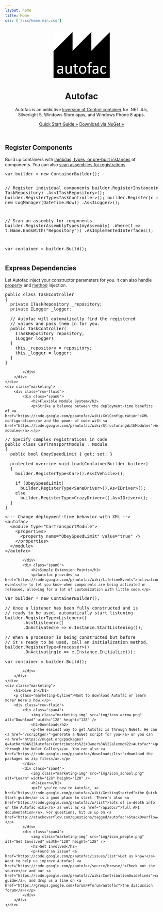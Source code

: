 ```yaml
---
layout: home
title: Home
css: ['/css/home.min.css']
---
```

<!-- 
	Icons on home page are from Dellipack: http://www.iconfinder.com/iconsets/dellipack
-->
<header class="jumbotron">
	<div class="container">
		<img src="img/carousel-logo.png" alt="Autofac" />
		<h1>Autofac</h1>
		<p class="lead">Autofac is an addictive <a href="http://martinfowler.com/articles/injection.html">Inversion of Control container</a> for .NET 4.5, Silverlight 5, Windows Store apps, and Windows Phone 8 apps.</p>
		<p>
			<a href="https://code.google.com/p/autofac/wiki/GettingStarted" class="btn btn-primary btn-large">Quick Start Guide &raquo;</a>
			<a href="/scriptgen/" class="btn btn-primary btn-large">Download via NuGet &raquo;</a>
		</p>
	</div>
</header>

<div class="container">
	<div class="marketing">
		<div class="row-fluid">
			<div class="span6">
				<h2>Register Components</h2>
				<p>Build up containers with <a href="https://code.google.com/p/autofac/wiki/ComponentCreation">lambdas, types, or pre-built instances</a> of components. You can also <a href="https://code.google.com/p/autofac/wiki/Scanning">scan assemblies for registrations</a>.</p>
<pre class="prettyprint linenums">
var builder = new ContainerBuilder();

// Register individual components
builder.RegisterInstance(new TaskRepository)
       .As&lt;ITaskRepository&gt;();
builder.RegisterType&lt;TaskController&gt;();
builder.Register(c =&gt; new LogManager(DateTime.Now))
       .As&lt;ILogger&gt;();

// Scan an assembly for components
builder.RegisterAssemblyTypes(myAssembly)
       .Where(t =&gt; t.Name.EndsWith("Repository"))
       .AsImplementedInterfaces();

var container = builder.Build();
</pre>
			</div>
			<div class="span6">
				<h2>Express Dependencies</h2>
				<p>Let Autofac inject your constructor parameters for you. It can also handle <a href="https://code.google.com/p/autofac/wiki/PropertyInjection">property</a> and <a href="https://code.google.com/p/autofac/wiki/MethodInjection">method</a> injection.</p>
<pre class="prettyprint linenums">
public class TaskController
{
  private ITaskRepository _repository;
  private ILogger _logger;

  // Autofac will automatically find the registered
  // values and pass them in for you.
  public TaskController(
    ITaskRepository repository,
    ILogger logger)
  {
    this._repository = repository;
    this._logger = logger;
  }
}
</pre>
			</div>
		</div>
	</div>
	<div class="marketing">
		<div class="row-fluid">
			<div class="span6">
				<h2>Flexible Module System</h2>
				<p>Strike a balance between the deployment-time benefits of <a href="https://code.google.com/p/autofac/wiki/XmlConfiguration">XML configuration</a> and the power of code with <a href="https://code.google.com/p/autofac/wiki/StructuringWithModules">Autofac modules</a>.</p>
<pre class="prettyprint linenums">
// Specify complex registrations in code
public class CarTransportModule : Module
{
  public bool ObeySpeedLimit { get; set; }

  protected override void Load(ContainerBuilder builder)
  {
    builder.RegisterType&lt;Car&gt;().As&lt;IVehicle&gt;();

    if (ObeySpeedLimit)
      builder.RegisterType&lt;SaneDriver&gt;().As&lt;IDriver&gt;();
    else
      builder.RegisterType&lt;CrazyDriver&gt;().As&lt;IDriver&gt;();
  }
}
</pre>
<pre class="prettyprint linenums">
&lt;!-- Change deployment-time behavior with XML --&gt;
&lt;autofac&gt;
  &lt;module type="CarTransportModule"&gt;
    &lt;properties&gt;
      &lt;property name="ObeySpeedLimit" value="true" /&gt;
    &lt;/properties&gt;
  &lt;/module&gt;
&lt;/autofac&gt;
</pre>
			</div>
			<div class="span6">
				<h2>Simple Extension Points</h2>
				<p>Autofac provides <a href="https://code.google.com/p/autofac/wiki/LifetimeEvents">activation events</a> to let you know when components are being activated or released, allowing for a lot of customization with little code.</p>
<pre class="prettyprint linenums">
var builder = new ContainerBuilder();

// Once a listener has been fully constructed and is
// ready to be used, automatically start listening.
builder.RegisterType&lt;Listener&gt;()
       .As&lt;IListener&gt;()
       .OnActivated(e =&gt; e.Instance.StartListening());

// When a processor is being constructed but before
// it's ready to be used, call an initialization method.
builder.RegisterType&lt;Processor&gt;()
       .OnActivating(e =&gt; e.Instance.Initialize());

var container = builder.Build();
</pre>
			</div>
		</div>
	</div>
	<div class="marketing">
		<h1>Dive In</h1>
		<p class="marketing-byline">Want to download Autofac or learn more? Here's how.</p>
		<div class="row-fluid">
			<div class="span4">
				<img class="marketing-img" src="img/icon_arrow.png" alt="Download" width="128" height="128" />
				<h2>Download</h2>
				<p>The easiest way to get Autofac is through NuGet. We can <a href="/scriptgen/">generate a NuGet script for you</a> or you can <a href="https://nuget.org/packages?q=Author%3A%22Autofac+Contributors%22+Owner%3A%22alexmg%22+Autofac*">go through the NuGet Gallery</a>. You can also <a href="https://code.google.com/p/autofac/downloads/list">download the packages as zip files</a>.</p>
			</div>
			<div class="span4">
				<img class="marketing-img" src="img/icon_school.png" alt="Learn" width="128" height="128" />
				<h2>Learn</h2>
				<p>If you're new to Autofac, <a href="https://code.google.com/p/autofac/wiki/GettingStarted">the Quick Start guide</a> is a good place to start. There's also <a href="https://code.google.com/p/autofac/w/list">lots of in-depth info on the Autofac wiki</a> as well as <a href="/apidoc/">full API documentation</a>. For questions, hit us up on <a href="http://stackoverflow.com/questions/tagged/autofac">StackOverflow</a>.</p>
			</div>
			<div class="span4">
				<img class="marketing-img" src="img/icon_people.png" alt="Get Involved" width="128" height="128" />
				<h2>Get Involved</h2>
				<p>Found an issue? <a href="https://code.google.com/p/autofac/issues/list">Let us know!</a> Want to help us improve Autofac? <a href="https://code.google.com/p/autofac/source/browse/">Check out the source</a> and our <a href="https://code.google.com/p/autofac/wiki/ContributionGuidelines">contributor's guide</a>, and drop us a line on <a href="https://groups.google.com/forum/#forum/autofac">the discussion forum</a>!</p>
			</div>
		</div>
	</div>
</div>


